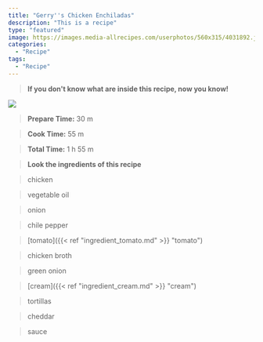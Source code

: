 ```yaml
---
title: "Gerry''s Chicken Enchiladas"
description: "This is a recipe"
type: "featured"
image: https://images.media-allrecipes.com/userphotos/560x315/4031892.jpg
categories: 
  - "Recipe"
tags: 
  - "Recipe"
---
```



>**If you don't know what are inside this recipe, now you know!**

![](../images/Recipes-Banner.jpg)
> **Prepare Time:** 30 m


> **Cook Time:** 55 m


> **Total Time:** 1 h 55 m

> **Look the ingredients of this recipe**

> chicken

> vegetable oil

> onion

> chile pepper

> [tomato]({{< ref "ingredient_tomato.md" >}} "tomato")

> chicken broth

> green onion

> [cream]({{< ref "ingredient_cream.md" >}} "cream")

> tortillas

> cheddar

> sauce

